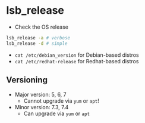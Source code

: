 # lsb_release

- Check the OS release

```bash
lsb_release -a # verbose
lsb_release -d # simple
```

- `cat /etc/debian_version` for Debian-based distros
- `cat /etc/redhat-release` for Redhat-based distros

## Versioning

- Major version: 5, 6, 7
  - Cannot upgrade via `yum` or `apt`!
- Minor version: 7.3, 7.4
  - Can upgrade via `yum` or `apt`
